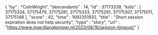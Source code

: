 {
  "by" : "ColinWright",
  "descendants" : 14,
  "id" : 37173339,
  "kids" : [ 37175324, 37175479, 37175281, 37175333, 37175291, 37175307, 37175011, 37175148 ],
  "score" : 42,
  "time" : 1692351932,
  "title" : "Short session expiration does not help security",
  "type" : "story",
  "url" : "https://www.sjoerdlangkemper.nl/2023/08/16/session-timeout/"
}
